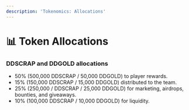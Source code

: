 ```yaml
---
description: 'Tokenomics: Allocations'
---
```


# 📊 Token Allocations

### DDSCRAP and DDGOLD allocations

* 50% (500,000 DDSCRAP / 50,000 DDGOLD) to player rewards.
* 15% (150,000 DDSCRAP / 15,000 DDGOLD) distributed to the team.
* 25% (250,000 / DDSCRAP / 25,000 DDGOLD) for marketing, airdrops, bounties, and giveaways.
* 10% (100,000 DDSCRAP / 10,000 DDGOLD) for liquidity.

